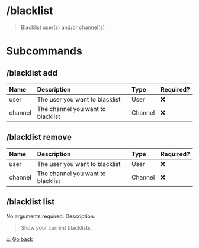 # /blacklist
> Blacklist user(s) and/or channel(s) 

# Subcommands
## /blacklist add 
| Name | Description | Type | Required? | 
| :-- | :-- | :-- | :-- | 
| user | The user you want to blacklist | User | ❌ 
| channel | The channel you want to blacklist | Channel | ❌ 
## /blacklist remove 
| Name | Description | Type | Required? | 
| :-- | :-- | :-- | :-- | 
| user | The user you want to blacklist | User | ❌ 
| channel | The channel you want to blacklist | Channel | ❌ 
## /blacklist list 
No arguments required. Description: 
> Show your current blacklists. 



 [🔙 Go back](../README.md)